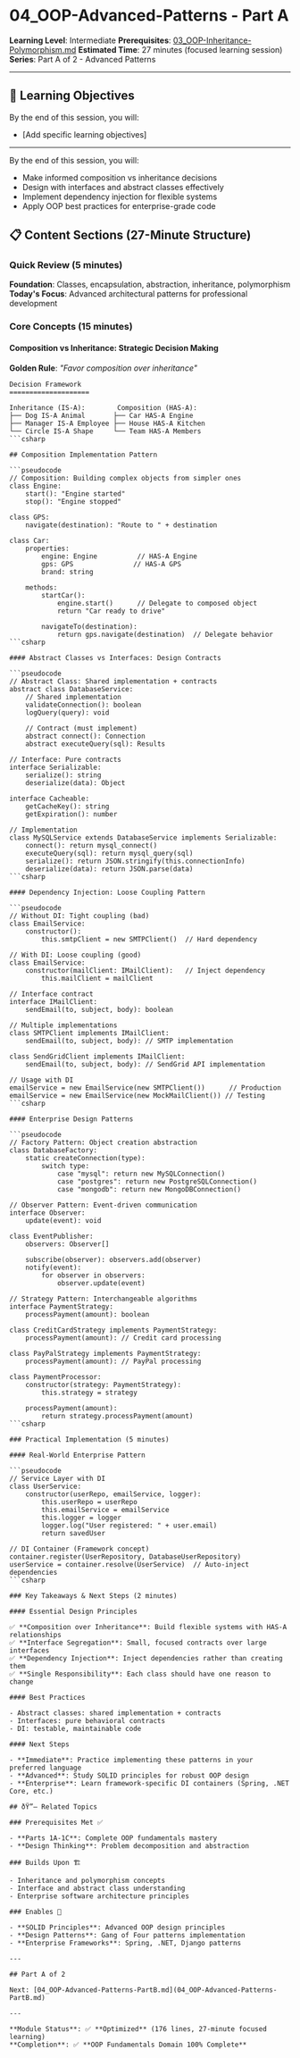 # 04_OOP-Advanced-Patterns - Part A

**Learning Level**: Intermediate
**Prerequisites**: [03_OOP-Inheritance-Polymorphism.md](03_OOP-Inheritance-Polymorphism.md)
**Estimated Time**: 27 minutes (focused learning session)
**Series**: Part A of 2 - Advanced Patterns

---

## 🎯 Learning Objectives

By the end of this session, you will:

- [Add specific learning objectives]

---
By the end of this session, you will:

- Make informed composition vs inheritance decisions
- Design with interfaces and abstract classes effectively
- Implement dependency injection for flexible systems
- Apply OOP best practices for enterprise-grade code

## 📋 Content Sections (27-Minute Structure)

### Quick Review (5 minutes)

**Foundation**: Classes, encapsulation, abstraction, inheritance, polymorphism
**Today's Focus**: Advanced architectural patterns for professional development

### Core Concepts (15 minutes)

#### Composition vs Inheritance: Strategic Decision Making

**Golden Rule**: *"Favor composition over inheritance"*

```text
Decision Framework
====================

Inheritance (IS-A):        Composition (HAS-A):
├── Dog IS-A Animal       ├── Car HAS-A Engine
├── Manager IS-A Employee ├── House HAS-A Kitchen
└── Circle IS-A Shape     └── Team HAS-A Members
```csharp

## Composition Implementation Pattern

```pseudocode
// Composition: Building complex objects from simpler ones
class Engine:
    start(): "Engine started"
    stop(): "Engine stopped"

class GPS:
    navigate(destination): "Route to " + destination

class Car:
    properties:
        engine: Engine          // HAS-A Engine
        gps: GPS               // HAS-A GPS
        brand: string

    methods:
        startCar():
            engine.start()      // Delegate to composed object
            return "Car ready to drive"

        navigateTo(destination):
            return gps.navigate(destination)  // Delegate behavior
```csharp

#### Abstract Classes vs Interfaces: Design Contracts

```pseudocode
// Abstract Class: Shared implementation + contracts
abstract class DatabaseService:
    // Shared implementation
    validateConnection(): boolean
    logQuery(query): void

    // Contract (must implement)
    abstract connect(): Connection
    abstract executeQuery(sql): Results

// Interface: Pure contracts
interface Serializable:
    serialize(): string
    deserialize(data): Object

interface Cacheable:
    getCacheKey(): string
    getExpiration(): number

// Implementation
class MySQLService extends DatabaseService implements Serializable:
    connect(): return mysql_connect()
    executeQuery(sql): return mysql_query(sql)
    serialize(): return JSON.stringify(this.connectionInfo)
    deserialize(data): return JSON.parse(data)
```csharp

#### Dependency Injection: Loose Coupling Pattern

```pseudocode
// Without DI: Tight coupling (bad)
class EmailService:
    constructor():
        this.smtpClient = new SMTPClient()  // Hard dependency

// With DI: Loose coupling (good)
class EmailService:
    constructor(mailClient: IMailClient):   // Inject dependency
        this.mailClient = mailClient

// Interface contract
interface IMailClient:
    sendEmail(to, subject, body): boolean

// Multiple implementations
class SMTPClient implements IMailClient:
    sendEmail(to, subject, body): // SMTP implementation

class SendGridClient implements IMailClient:
    sendEmail(to, subject, body): // SendGrid API implementation

// Usage with DI
emailService = new EmailService(new SMTPClient())      // Production
emailService = new EmailService(new MockMailClient()) // Testing
```csharp

#### Enterprise Design Patterns

```pseudocode
// Factory Pattern: Object creation abstraction
class DatabaseFactory:
    static createConnection(type):
        switch type:
            case "mysql": return new MySQLConnection()
            case "postgres": return new PostgreSQLConnection()
            case "mongodb": return new MongoDBConnection()

// Observer Pattern: Event-driven communication
interface Observer:
    update(event): void

class EventPublisher:
    observers: Observer[]

    subscribe(observer): observers.add(observer)
    notify(event):
        for observer in observers:
            observer.update(event)

// Strategy Pattern: Interchangeable algorithms
interface PaymentStrategy:
    processPayment(amount): boolean

class CreditCardStrategy implements PaymentStrategy:
    processPayment(amount): // Credit card processing

class PayPalStrategy implements PaymentStrategy:
    processPayment(amount): // PayPal processing

class PaymentProcessor:
    constructor(strategy: PaymentStrategy):
        this.strategy = strategy

    processPayment(amount):
        return strategy.processPayment(amount)
```csharp

### Practical Implementation (5 minutes)

#### Real-World Enterprise Pattern

```pseudocode
// Service Layer with DI
class UserService:
    constructor(userRepo, emailService, logger):
        this.userRepo = userRepo
        this.emailService = emailService
        this.logger = logger
        logger.log("User registered: " + user.email)
        return savedUser

// DI Container (Framework concept)
container.register(UserRepository, DatabaseUserRepository)
userService = container.resolve(UserService)  // Auto-inject dependencies
```csharp

### Key Takeaways & Next Steps (2 minutes)

#### Essential Design Principles

✅ **Composition over Inheritance**: Build flexible systems with HAS-A relationships
✅ **Interface Segregation**: Small, focused contracts over large interfaces
✅ **Dependency Injection**: Inject dependencies rather than creating them
✅ **Single Responsibility**: Each class should have one reason to change

#### Best Practices

- Abstract classes: shared implementation + contracts
- Interfaces: pure behavioral contracts
- DI: testable, maintainable code

#### Next Steps

- **Immediate**: Practice implementing these patterns in your preferred language
- **Advanced**: Study SOLID principles for robust OOP design
- **Enterprise**: Learn framework-specific DI containers (Spring, .NET Core, etc.)

## ðŸ”— Related Topics

### Prerequisites Met ✅

- **Parts 1A-1C**: Complete OOP fundamentals mastery
- **Design Thinking**: Problem decomposition and abstraction

### Builds Upon 🏗️

- Inheritance and polymorphism concepts
- Interface and abstract class understanding
- Enterprise software architecture principles

### Enables 🎯

- **SOLID Principles**: Advanced OOP design principles
- **Design Patterns**: Gang of Four patterns implementation
- **Enterprise Frameworks**: Spring, .NET, Django patterns

---

## Part A of 2

Next: [04_OOP-Advanced-Patterns-PartB.md](04_OOP-Advanced-Patterns-PartB.md)

---

**Module Status**: ✅ **Optimized** (176 lines, 27-minute focused learning)
**Completion**: ✅ **OOP Fundamentals Domain 100% Complete**
